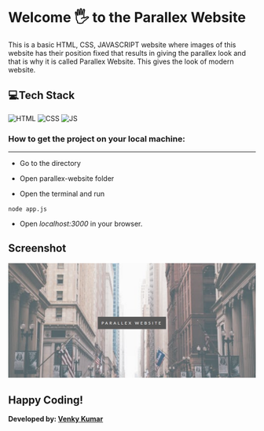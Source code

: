 # Welcome 🖐 to the Parallex Website
This is a basic HTML, CSS, JAVASCRIPT website where images of this website has their position fixed that results in giving the parallex look and that is why it is called Parallex Website. This gives the look of modern website.


## 💻Tech Stack

![HTML](https://img.shields.io/badge/html5%20-%23E34F26.svg?&style=for-the-badge&logo=html5&logoColor=white)
![CSS](https://img.shields.io/badge/css3%20-%231572B6.svg?&style=for-the-badge&logo=css3&logoColor=white)
![JS](https://img.shields.io/badge/javascript%20-%23323330.svg?&style=for-the-badge&logo=javascript&logoColor=%23F7DF1E)

### How to get the project on your local machine:

---
- Go to the directory

- Open parallex-website folder

- Open the terminal and run 
```
node app.js
```

- Open *localhost:3000* in your browser.

## Screenshot

![Demo1](public/images/demo.png)

## Happy Coding!

<strong>Developed by: <a href=
"https://github.com/BoddepallyVenkatesh06">Venky Kumar</a>